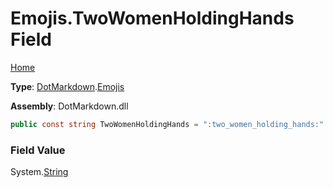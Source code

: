 # Emojis\.TwoWomenHoldingHands Field

[Home](../../../README.md)

**Type**: [DotMarkdown](../../README.md)\.[Emojis](../README.md)

**Assembly**: DotMarkdown\.dll

```csharp
public const string TwoWomenHoldingHands = ":two_women_holding_hands:"
```

### Field Value

System\.[String](https://docs.microsoft.com/en-us/dotnet/api/system.string)
